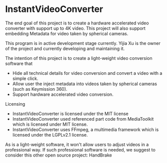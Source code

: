 # InstantVideoConverter
The end goal of this project is to create a hardware accelerated video converter with support up to 4K video. This project will also support embedding Metadata for video taken by spherical cameras.

This program is in active development stage currently. Yijia Xu is the owner of the project and currently developing and maintaining it.

The intention of this project is to create a light-weight video conversion software that
  - Hide all technical details for video conversion and convert a video with a simple click.
  - Allow user the inject metadata into videos taken by spherical cameras (such as Keymission 360).
  - Support hardware accelerated video conversion.

Licensing
- InstantVideoConverter is licensed under the MIT license
- InstantVideoConverter used referenced part code from MediaToolkit which is licensed under MIT license. 
- InstantVideoConverter uses FFmpeg, a multimedia framework which is licensed under the LGPLv2.1 license.

As is a light-weight software, it won't allow users to adjust videos in a professional way. If such professional software is needed, we suggest to consider this other open source project: HandBrake 

